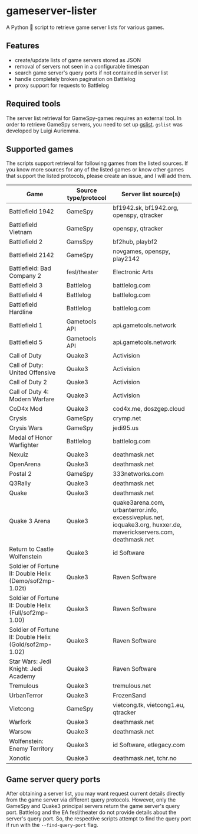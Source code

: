 # gameserver-lister

A Python 🐍 script to retrieve game server lists for various games.

## Features

- create/update lists of game servers stored as JSON
- removal of servers not seen in a configurable timespan
- search game server's query ports if not contained in server list
- handle completely broken pagination on Battlelog
- proxy support for requests to Battlelog

## Required tools

The server list retrieval for GameSpy-games requires an external tool. In order to retrieve GameSpy servers, you need to set up [gslist](http://aluigi.altervista.org/papers.htm#gslist). `gslist` was developed by Luigi Auriemma.

## Supported games

The scripts support retrieval for following games from the listed sources. If you know more sources for any of the listed games or know other games that support the listed protocols, please create an issue, and I will add them.

Game         | Source type/protocol | Server list source(s) 
-------------|---------------------|--------------
Battlefield 1942 | GameSpy | bf1942.sk, bf1942.org, openspy, qtracker
Battlefield Vietnam | GameSpy | openspy, qtracker
Battlefield 2 | GamsSpy | bf2hub, playbf2
Battlefield 2142 | GameSpy | novgames, openspy, play2142
Battlefield: Bad Company 2 | fesl/theater| Electronic Arts 
Battlefield 3 | Battlelog | battlelog.com
Battlefield 4 | Battlelog | battlelog.com
Battlefield Hardline | Battlelog | battlelog.com
Battlefield 1 | Gametools API | api.gametools.network
Battlefield 5 | Gametools API | api.gametools.network
Call of Duty | Quake3 | Activision
Call of Duty: United Offensive | Quake3 | Activision
Call of Duty 2 | Quake3 | Activision
Call of Duty 4: Modern Warfare | Quake3 | Activision
CoD4x Mod | Quake3 | cod4x.me, doszgep.cloud
Crysis | GameSpy| crymp.net
Crysis Wars | GameSpy | jedi95.us
Medal of Honor Warfighter | Battlelog | battlelog.com
Nexuiz | Quake3 | deathmask.net
OpenArena | Quake3 | deathmask.net
Postal 2 | GameSpy | 333networks.com
Q3Rally | Quake3 | deathmask.net
Quake | Quake3 | deathmask.net
Quake 3 Arena | Quake3 | quake3arena.com, urbanterror.info, excessiveplus.net, ioquake3.org, huxxer.de, maverickservers.com, deathmask.net
Return to Castle Wolfenstein | Quake3 | id Software
Soldier of Fortune II: Double Helix (Demo/sof2mp-1.02t) | Quake3 | Raven Software
Soldier of Fortune II: Double Helix (Full/sof2mp-1.00) | Quake3 | Raven Software
Soldier of Fortune II: Double Helix (Gold/sof2mp-1.02) | Quake3 | Raven Software
Star Wars: Jedi Knight: Jedi Academy | Quake3 | Raven Software
Tremulous | Quake3 | tremulous.net
UrbanTerror | Quake3 | FrozenSand
Vietcong | GameSpy | vietcong.tk, vietcong1.eu, qtracker
Warfork | Quake3 | deathmask.net
Warsow | Quake3 | deathmask.net
Wolfenstein: Enemy Territory | Quake3 | id Software, etlegacy.com
Xonotic | Quake3 | deathmask.net, tchr.no

## Game server query ports

After obtaining a server list, you may want request current details directly from the game server via different query protocols. However, only the GameSpy and Quake3 principal servers return the game server's query port. Battlelog and the EA fesl/theater do not provide details about the server's query port. So, the respective scripts attempt to find the query port if run with the `--find-query-port` flag.
